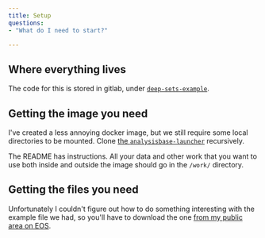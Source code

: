 ```yaml
---
title: Setup
questions:
- "What do I need to start?"

---
```


Where everything lives
----------------------

The code for this is stored in gitlab, under
[`deep-sets-example`][dse].

[dse]: https://gitlab.cern.ch/deep-sets-example

Getting the image you need
--------------------------

I've created a less annoying docker image, but we still require some
local directories to be mounted. Clone
[the `analysisbase-launcher`][launcher] recursively.

The README has instructions. All your data and other work that you
want to use both inside and outside the image should go in the
`/work/` directory.

[launcher]: https://gitlab.cern.ch/deep-sets-example/analysisbase-docker


Getting the files you need
--------------------------

Unfortunately I couldn't figure out how to do something interesting
with the example file we had, so you'll have to download the one
[from my public area on EOS][dpub].

[dpub]: http://dguest-ci.web.cern.ch/dguest-public/ftag/tutorial/mc16_13TeV.426351.Pythia8EvtGen_A14NNPDF23LO_Ghh_03_3000.deriv.DAOD_FTAG5.e7358_s3126_r10201_p3870/

